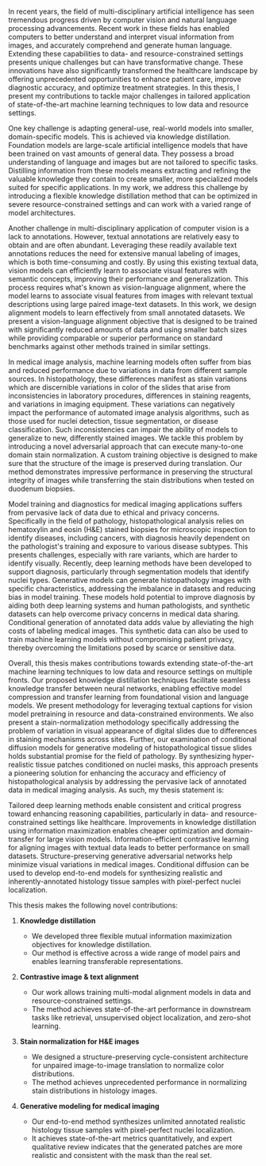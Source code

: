 In recent years, the field of multi-disciplinary artificial intelligence has seen tremendous progress driven by computer vision and natural language processing advancements. Recent work in these fields has enabled computers to better understand and interpret visual information from images, and accurately comprehend and generate human language. Extending these capabilities to data- and resource-constrained settings presents unique challenges but can have transformative change. These innovations have also significantly transformed the healthcare landscape by offering unprecedented opportunities to enhance patient care, improve diagnostic accuracy, and optimize treatment strategies. In this thesis, I present my contributions to tackle major challenges in tailored application of state-of-the-art machine learning techniques to low data and resource settings. 

One key challenge is adapting general-use, real-world models into smaller, domain-specific models. This is achieved via knowledge distillation. Foundation models are large-scale artificial intelligence models that have been trained on vast amounts of general data. They possess a broad understanding of language and images but are not tailored to specific tasks. Distilling information from these models means extracting and refining the valuable knowledge they contain to create smaller, more specialized models suited for specific applications. In my work, we address this challenge by introducing a flexible knowledge distillation method that can be optimized in severe resource-constrained settings and can work with a varied range of model architectures.

Another challenge in multi-disciplinary application of computer vision is a lack to annotations. However, textual annotations are relatively easy to obtain and are often abundant. Leveraging these readily available text annotations reduces the need for extensive manual labeling of images, which is both time-consuming and costly. By using this existing textual data, vision models can efficiently learn to associate visual features with semantic concepts, improving their performance and generalization. This process requires what's known as vision-language alignment, where the model learns to associate visual features from images with relevant textual descriptions using large paired image-text datasets. In this work, we design alignment models to learn effectively from small annotated datasets. We present a vision-language alignment objective that is designed to be trained with significantly reduced amounts of data and using smaller batch sizes while providing comparable or superior performance on standard benchmarks against other methods trained in similar settings.

In medical image analysis, machine learning models often suffer from bias and reduced performance due to variations in data from different sample sources. In histopathology, these differences manifest as stain variations which are discernible variations in color of the slides that arise from inconsistencies in laboratory procedures, differences in staining reagents, and variations in imaging equipment. These variations can negatively impact the performance of automated image analysis algorithms, such as those used for nuclei detection, tissue segmentation, or disease classification. Such inconsistencies can impair the ability of models to generalize to new, differently stained images. We tackle this problem by introducing a novel adversarial approach that can execute many-to-one domain stain normalization. A custom training objective is designed to make sure that the structure of the image is preserved during translation. Our method demonstrates impressive performance in preserving the structural integrity of images while transferring the stain distributions when tested on duodenum biopsies.

Model training and diagnostics for medical imaging applications suffers from pervasive lack of data due to ethical and privacy concerns. Specifically in the field of pathology, histopathological analysis relies on hematoxylin and eosin (H\&E) stained biopsies for microscopic inspection to identify diseases, including cancers, with diagnosis heavily dependent on the pathologist's training and exposure to various disease subtypes. This presents challenges, especially with rare variants, which are harder to identify visually. Recently, deep learning methods have been developed to support diagnosis, particularly through segmentation models that identify nuclei types. Generative models can generate histopathology images with specific characteristics, addressing the imbalance in datasets and reducing bias in model training. These models hold potential to improve diagnosis by aiding both deep learning systems and human pathologists, and synthetic datasets can help overcome privacy concerns in medical data sharing. Conditional generation of annotated data adds value by alleviating the high costs of labeling medical images. This synthetic data can also be used to train machine learning models without compromising patient privacy, thereby overcoming the limitations posed by scarce or sensitive data.

Overall, this thesis makes contributions towards extending state-of-the-art machine learning techniques to low data and resource settings on multiple fronts. Our proposed knowledge distillation techniques facilitate seamless knowledge transfer between neural networks, enabling effective model compression and transfer learning from foundational vision and language models. We present methodology for leveraging textual captions for vision model pretraining in resource and data-constrained environments. We also present a stain-normalization methodology specifically addressing the problem of variation in visual appearance of digital slides due to differences in staining mechanisms across sites. Further, our examination of conditional diffusion models for generative modeling of histopathological tissue slides holds substantial promise for the field of pathology. By synthesizing hyper-realistic tissue patches conditioned on nuclei masks, this approach presents a pioneering solution for enhancing the accuracy and efficiency of histopathological analysis by addressing the pervasive lack of annotated data in medical imaging analysis. As such, my thesis statement is:

Tailored deep learning methods enable consistent and critical progress toward enhancing reasoning capabilities, particularly in data- and resource-constrained settings like healthcare. Improvements in knowledge distillation using information maximization enables cheaper optimization and domain-transfer for large vision models. Information-efficient contrastive learning for aligning images with textual data leads to better performance on small datasets. Structure-preserving generative adversarial networks help minimize visual variations in medical images. Conditional diffusion can be used to develop end-to-end models for synthesizing realistic and inherently-annotated histology tissue samples with pixel-perfect nuclei localization.

This thesis makes the following novel contributions:

1. **Knowledge distillation**
   - We developed three flexible mutual information maximization objectives for knowledge distillation.
   - Our method is effective across a wide range of model pairs and enables learning transferable representations.

2. **Contrastive image & text alignment**
   - Our work allows training multi-modal alignment models in data and resource-constrained settings.
   - The method achieves state-of-the-art performance in downstream tasks like retrieval, unsupervised object localization, and zero-shot learning.

3. **Stain normalization for H&E images**
   - We designed a structure-preserving cycle-consistent architecture for unpaired image-to-image translation to normalize color distributions.
   - The method achieves unprecedented performance in normalizing stain distributions in histology images.

4. **Generative modeling for medical imaging**
   - Our end-to-end method synthesizes unlimited annotated realistic histology tissue samples with pixel-perfect nuclei localization.
   - It achieves state-of-the-art metrics quantitatively, and expert qualitative review indicates that the generated patches are more realistic and consistent with the mask than the real set.
